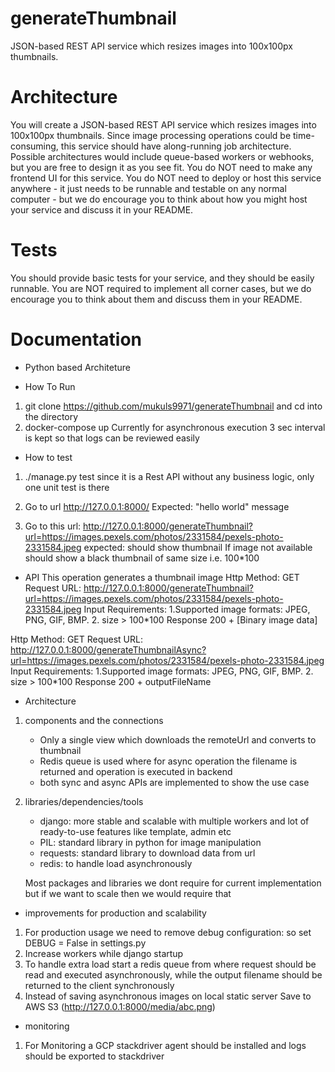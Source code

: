 # generateThumbnail
JSON-based REST API service which resizes images into 100x100px thumbnails.

# Architecture
You will create a JSON-based REST API service which resizes images into 100x100px thumbnails.
Since image processing operations could be time-consuming, this service should have along-running job
architecture. Possible architectures would include queue-based workers or webhooks, but you are free to
design it as you see fit.
You do NOT need to make any frontend UI for this service.
You do NOT need to deploy or host this service anywhere - it just needs to be runnable and testable on any
normal computer - but we do encourage you to think about how you might host your service and discuss it in
your README.
# Tests
You should provide basic tests for your service, and they should be easily runnable.
You are NOT required to implement all corner cases, but we do encourage you to think about them and
discuss them in your README.



# Documentation 

- Python based Architeture

- How To Run
1. git clone https://github.com/mukuls9971/generateThumbnail and cd into the directory 
2. docker-compose up
Currently for asynchronous execution 3 sec interval is kept so that logs can be reviewed easily

- How to test
1. ./manage.py test
since it is a Rest API without any business logic, only one unit test is there

2. Go to url http://127.0.0.1:8000/ 
Expected: "hello world" message

3. Go to this url: http://127.0.0.1:8000/generateThumbnail?url=https://images.pexels.com/photos/2331584/pexels-photo-2331584.jpeg 
expected: should show thumbnail
If image not available should show a black thumbnail of same size i.e. 100*100

- API
This operation generates a thumbnail image
Http Method: GET
Request URL: http://127.0.0.1:8000/generateThumbnail?url=https://images.pexels.com/photos/2331584/pexels-photo-2331584.jpeg
Input Requirements: 1.Supported image formats: JPEG, PNG, GIF, BMP. 2. size > 100*100
Response 200 + [Binary image data]


Http Method: GET
Request URL: http://127.0.0.1:8000/generateThumbnailAsync?url=https://images.pexels.com/photos/2331584/pexels-photo-2331584.jpeg
Input Requirements: 1.Supported image formats: JPEG, PNG, GIF, BMP. 2. size > 100*100
Response 200 + outputFileName

- Architecture
1. components and the connections
    - Only a single view which downloads the remoteUrl and converts to thumbnail
    - Redis queue is used where for async operation the filename is returned and operation is executed in backend
    - both sync and async APIs are implemented to show the use case
2. libraries/dependencies/tools
    - django: more stable and scalable with multiple workers and lot of ready-to-use features like template, admin etc
    - PIL: standard library in python for image manipulation
    - requests: standard library to download data from url
    - redis: to handle load asynchronously

    Most packages and libraries we dont require for current implementation but if we want to scale then we would require that 

- improvements for production and scalability 
1. For production usage we need to remove debug configuration: so set DEBUG = False in settings.py 
2. Increase workers while django startup 
3. To handle extra load start a redis queue from where request should be read and executed asynchronously, while the output filename should be returned to the client synchronously
4. Instead of saving asynchronous images on local static server Save to AWS S3 (http://127.0.0.1:8000/media/abc.png)

- monitoring
1. For Monitoring a GCP stackdriver agent should be installed and logs should be exported to stackdriver